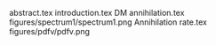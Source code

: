abstract.tex
introduction.tex
DM annihilation.tex
figures/spectrum1/spectrum1.png
Annihilation rate.tex
figures/pdfv/pdfv.png

